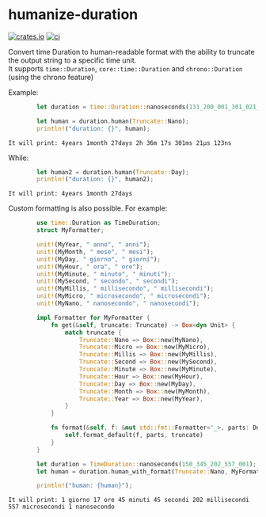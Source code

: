 # humanize-duration

[![crates.io](https://img.shields.io/crates/v/humanize-duration.svg)](https://crates.io/crates/humanize-duration)
[![ci](https://github.com/sephiroth74/humanize-duration/actions/workflows/rust.yml/badge.svg?branch=main)](https://github.com/sephiroth74/humanize-duration/actions/workflows/rust.yml)

Convert time Duration to human-readable format with the ability to truncate the output string to a specific time
unit. <br />
It supports `time::Duration`, `core::time::Duration` and `chrono::Duration` (using the chrono feature)

Example:

```rust
		let duration = time::Duration::nanoseconds(131_200_001_301_021_123);

		let human = duration.human(Truncate::Nano);
		println!("duration: {}", human);
```

    It will print: 4years 1month 27days 2h 36m 17s 301ms 21µs 123ns

While:
```rust
		let human2 = duration.human(Truncate::Day);
		println!("duration: {}", human2);
```

    It will print: 4years 1month 27days


Custom formatting is also possible. For example:

```rust
        use time::Duration as TimeDuration;
		struct MyFormatter;

		unit!(MyYear, " anno", " anni");
		unit!(MyMonth, " mese", " mesi");
		unit!(MyDay, " giorno", " giorni");
		unit!(MyHour, " ora", " ore");
		unit!(MyMinute, " minuto", " minuti");
		unit!(MySecond, " secondo", " secondi");
		unit!(MyMillis, " millisecondo", " millisecondi");
		unit!(MyMicro, " microsecondo", " microsecondi");
		unit!(MyNano, " nanosecondo", " nanosecondi");

		impl Formatter for MyFormatter {
			fn get(&self, truncate: Truncate) -> Box<dyn Unit> {
				match truncate {
					Truncate::Nano => Box::new(MyNano),
					Truncate::Micro => Box::new(MyMicro),
					Truncate::Millis => Box::new(MyMillis),
					Truncate::Second => Box::new(MySecond),
					Truncate::Minute => Box::new(MyMinute),
					Truncate::Hour => Box::new(MyHour),
					Truncate::Day => Box::new(MyDay),
					Truncate::Month => Box::new(MyMonth),
					Truncate::Year => Box::new(MyYear),
				}
			}

			fn format(&self, f: &mut std::fmt::Formatter<'_>, parts: DurationParts, truncate: Truncate) -> std::fmt::Result {
				self.format_default(f, parts, truncate)
			}
		}

		let duration = TimeDuration::nanoseconds(150_345_202_557_001);
		let human = duration.human_with_format(Truncate::Nano, MyFormatter);

		println!("human: {human}");
```

    It will print: 1 giorno 17 ore 45 minuti 45 secondi 202 millisecondi 557 microsecondi 1 nanosecondo